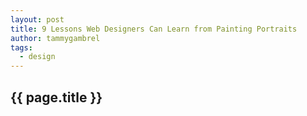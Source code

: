 ```yaml
---
layout: post
title: 9 Lessons Web Designers Can Learn from Painting Portraits
author: tammygambrel
tags: 
  - design
---
```


## {{ page.title }}

<script async class="speakerdeck-embed" data-id="a8b97c6054380130178722000a1e8e84" data-ratio="1.33333333333333" src="//speakerdeck.com/assets/embed.js"></script>
